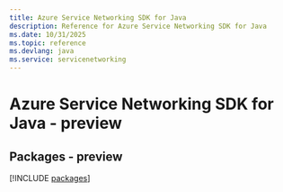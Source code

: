 ```yaml
---
title: Azure Service Networking SDK for Java
description: Reference for Azure Service Networking SDK for Java
ms.date: 10/31/2025
ms.topic: reference
ms.devlang: java
ms.service: servicenetworking
---
```

# Azure Service Networking SDK for Java - preview
## Packages - preview
[!INCLUDE [packages](service-networking-index.md)]
